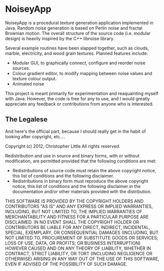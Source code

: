 NoiseyApp
=========

NoiseyApp is a procedural texture generation application implemented in Java. Random noise generation is based on Perlin noise and fractal Brownian motion. The overall structure of the source code (i.e. modular design) is heavily inspired by the C++ libnoise library.

Several example routines have been slapped together, such as clouds, marble, electricity, and wood grain textures. Planned features include:
* Modular GUI, to graphically connect, configure and reorder noise sources.
* Colour gradient editor, to modify mapping between noise values and texture colour output.
* Animated noise

This project is meant primarily for experimentation and reaquainting myself with Java. However, the code is free for any to use, and I would greatly appreciate any feedback or contributions from anyone who is interested.


The Legalese
------------

And here's the official part, because I should really get in the habit of looking after copyright, etc....

Copyright (c) 2012, Christopher Little
All rights reserved.

Redistribution and use in source and binary forms, with or without modification, are permitted provided that the following conditions are met:
* Redistributions of source code must retain the above copyright notice, this list of conditions and the following disclaimer.
* Redistributions in binary form must reproduce the above copyright notice, this list of conditions and the following disclaimer in the documentation and/or other materials provided with the distribution.

THIS SOFTWARE IS PROVIDED BY THE COPYRIGHT HOLDERS AND CONTRIBUTORS "AS IS" AND ANY EXPRESS OR IMPLIED WARRANTIES, INCLUDING, BUT NOT LIMITED TO, THE IMPLIED WARRANTIES OF MERCHANTABILITY AND FITNESS FOR A PARTICULAR PURPOSE ARE DISCLAIMED. IN NO EVENT SHALL THE COPYRIGHT HOLDER OR CONTRIBUTORS BE LIABLE FOR ANY DIRECT, INDIRECT, INCIDENTAL, SPECIAL, EXEMPLARY, OR CONSEQUENTIAL DAMAGES (INCLUDING, BUT NOT LIMITED TO, PROCUREMENT OF SUBSTITUTE GOODS OR SERVICES; LOSS OF USE, DATA, OR PROFITS; OR BUSINESS INTERRUPTION) HOWEVER CAUSED AND ON ANY THEORY OF LIABILITY, WHETHER IN CONTRACT, STRICT LIABILITY, OR TORT (INCLUDING NEGLIGENCE OR OTHERWISE) ARISING IN ANY WAY OUT OF THE USE OF THIS SOFTWARE, EVEN IF ADVISED OF THE POSSIBILITY OF SUCH DAMAGE.
